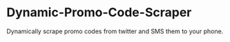 # Dynamic-Promo-Code-Scraper
Dynamically scrape promo codes from twitter and SMS them to your phone.
